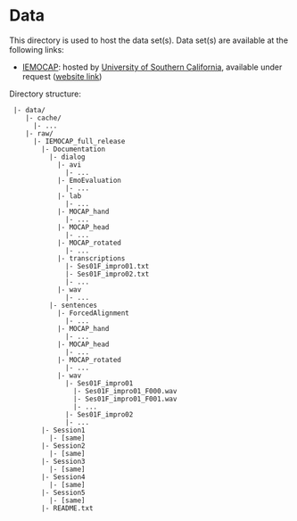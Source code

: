 # Data

This directory is used to host the data set(s).
Data set(s) are available at the following links:

- [IEMOCAP](https://doi.org/10.1007/s10579-008-9076-6): hosted by [University of Southern California](), available under request ([website link](https://sail.usc.edu/iemocap/iemocap_release.htm))

Directory structure:
```
 |- data/
    |- cache/
      |- ...
    |- raw/
      |- IEMOCAP_full_release
        |- Documentation
          |- dialog
            |- avi
              |- ...
            |- EmoEvaluation
              |- ...
            |- lab
              |- ...
            |- MOCAP_hand
              |- ...
            |- MOCAP_head
              |- ...
            |- MOCAP_rotated
              |- ...
            |- transcriptions
              |- Ses01F_impro01.txt
              |- Ses01F_impro02.txt
              |- ...
            |- wav
              |- ...
          |- sentences
            |- ForcedAlignment
              |- ...
            |- MOCAP_hand
              |- ...
            |- MOCAP_head
              |- ...
            |- MOCAP_rotated
              |- ...
            |- wav
              |- Ses01F_impro01
                |- Ses01F_impro01_F000.wav
                |- Ses01F_impro01_F001.wav
                |- ...
              |- Ses01F_impro02
              |- ...
        |- Session1
          |- [same]
        |- Session2
          |- [same]
        |- Session3
          |- [same]
        |- Session4
          |- [same]
        |- Session5
          |- [same]
        |- README.txt
```